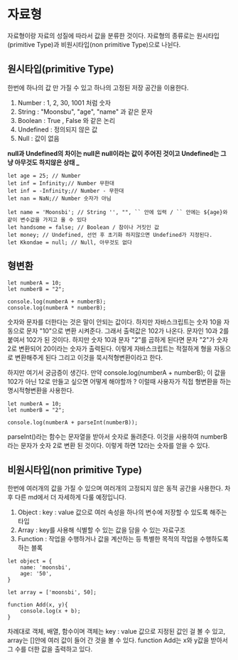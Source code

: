 # 자료형

자료형이랑 자료의 성질에 따라서 값을 분류한 것이다.
자료형의 종류로는 원시타입(primitive Type)과 비원시타입(non primitive Type)으로 나뉜다.

## 원시타입(primitive Type)

한번에 하나의 값 만 가질 수 있고 하나의 고정된 저장 공간을 이용한다.

1. Number : 1, 2, 30, 1001 처럼 숫자
2. String : "Moonsbu", "age", "name" 과 같은 문자
3. Boolean : True , False 와 같은 논리
4. Undefined : 정의되지 않은 값
5. Null : 값이 없음

**null과 Undefined의 차이는 null은 null이라는 값이 주어진 것이고 Undefined는 그냥 아무것도 하지않은 상태 \_**

```
let age = 25; // Number
let inf = Infinity;// Number 무한대
let inf = -Infinity;// Number - 무한대
let nan = NaN;// Number 숫자가 아님

let name = 'Moonsbi'; // String '', "", `` 안에 입력 / `` 안에는 ${age}와 같이 변수값을 가지고 올 수 있다
let handsome = false; // Boolean / 참이나 거짓인 값
let money; // Undefined, 선언 후 초기화 하지않으면 Undefined가 지정된다.
let Kkondae = null; // Null, 아무것도 없다
```

## 형변환

```
let numberA = 10;
let numberB = "2";

console.log(numberA + numberB);
console.log(numberA * numberB);
```

숫자와 문자를 더한다는 것은 말이 안되는 값이다. 하지만 자바스크립트는 숫자 10을 자동으로 문자 "10"으로 변환 시켜준다.
그래서 출력값은 102가 나온다. 문자인 10과 2를 붙여서 102가 된 것이다.
하지만 숫자 10과 문자 "2"를 곱하게 된다면 문자 "2"가 숫자 2로 변환되어 20이라는 숫자가 출력된다.
이렇게 자바스크립트는 적절하게 형을 자동으로 변환해주게 된다 그리고 이것을 묵시적형변환이라고 한다.

하지만 여기서 궁금증이 생긴다. 만약 console.log(numberA + numberB); 이 값을 102가 아닌 12로 만들고 싶으면 어떻게 해야할까 ?
이럴때 사용자가 직접 형변환을 하는 명시적형변환을 사용한다.

```
let numberA = 10;
let numberB = "2";

console.log(numberA + parseInt(numberB));
```

parseInt()라는 함수는 문자열을 받아서 숫자로 돌려준다. 이것을 사용하여 numberB 라는 문자가 숫자 2로 변환 된 것이다.
이렇게 하면 12라는 숫자를 얻을 수 있다.

## 비원시타입(non primitive Type)

한번에 여러개의 값을 가질 수 있으며 여러개의 고정되지 않은 동적 공간을 사용한다. 차후 다른 md에서 더 자세하게 다룰 예정입니다.

1. Object : key : value 값으로 여러 속성을 하나의 변수에 저장할 수 있도록 해주는 타입
2. Array : key를 사용해 식별할 수 있는 값을 담을 수 있는 자료구조
3. Function : 작업을 수행하거나 값을 계산하는 등 특별한 목적의 작업을 수행하도록 하는 블록

```
let object = {
    name: 'moonsbi',
    age: '50',
}

let array = ['moonsbi', 50];

function Add(x, y){
    console.log(x + b);
}
```

차례대로 객체, 배열, 함수이며 객체는 key : value 값으로 지정된 값인 걸 볼 수 있고, array는 []안에 여러 값이 들어 간 것을 볼 수 있다.
function Add는 x와 y값을 받아서 그 수를 더한 값을 출력하고 있다.
